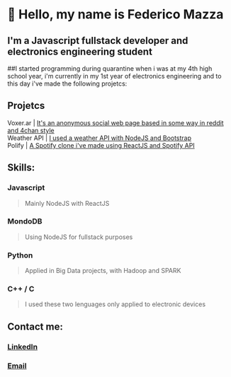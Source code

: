 # 👋 Hello, my name is Federico Mazza
## I'm a Javascript fullstack developer and electronics engineering student
##I started programming during quarantine when i was at my 4th high school year, i'm currently in my 1st year of electronics engineering and to this day i've made the following projetcs:
## Projetcs

Voxer.ar | [It's an anonymous social web page based in some way in reddit and 4chan style](https://voxerxyz.herokuapp.com/) <br>
Weather API | [I used a weather API with NodeJS and Bootstrap](https://voxerxyz.herokuapp.com/) <br>
Polify | [A Spotify clone i've made using ReactJS and Spotify API](https://voxerxyz.herokuapp.com/) <br>


## Skills:
### Javascript</br>
> Mainly NodeJS with ReactJS  <br>
### MondoDB</br>
> Using NodeJS for fullstack purposes <br>
### Python</br>
>Applied in Big Data projects, with Hadoop and SPARK <br>
### C++ / C</br>
>I used these two lenguages only applied to electronic devices <br>

## Contact me:
### [LinkedIn](https://www.linkedin.com/in/federico-mazza-931229217)

### [Email](https://federicomazza.ar/contacto)

